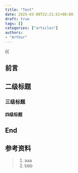 ```yaml
---
title: "Test"
date: 2025-03-08T22:21:51+08:00
draft: true
tags: []
categories: ["articles"]
authors:
- "Arthur"
---
```


{{<audio src="audios/canon_in_major_d.mp3" caption="《D大调·Canon》" autoplay="autoplay">}}

## 前言

## 二级标题

### 三级标题

#### 四级标题

## End

## 参考资料

> 1. aaa
> 2. bbb
